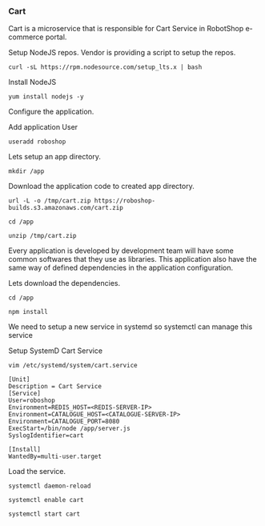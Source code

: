 ### Cart
Cart is a microservice that is responsible for Cart Service in RobotShop e-commerce portal.

Setup NodeJS repos. Vendor is providing a script to setup the repos.

```
curl -sL https://rpm.nodesource.com/setup_lts.x | bash
```
Install NodeJS

```
yum install nodejs -y
```

Configure the application.

Add application User

```
useradd roboshop
```

Lets setup an app directory.

```
mkdir /app
```

Download the application code to created app directory.

```
url -L -o /tmp/cart.zip https://roboshop-builds.s3.amazonaws.com/cart.zip
```

```
cd /app 
```
```
unzip /tmp/cart.zip
```

Every application is developed by development team will have some common softwares that they use as libraries. This application also have the same way of defined dependencies in the application configuration.

Lets download the dependencies.

```
cd /app 
```
```
npm install 
```

We need to setup a new service in systemd so systemctl can manage this service

Setup SystemD Cart Service

```
vim /etc/systemd/system/cart.service
```

```
[Unit]
Description = Cart Service
[Service]
User=roboshop
Environment=REDIS_HOST=<REDIS-SERVER-IP>
Environment=CATALOGUE_HOST=<CATALOGUE-SERVER-IP>
Environment=CATALOGUE_PORT=8080
ExecStart=/bin/node /app/server.js
SyslogIdentifier=cart

[Install]
WantedBy=multi-user.target
```

Load the service.

```
systemctl daemon-reload
```

```
systemctl enable cart 
```
```
systemctl start cart
```